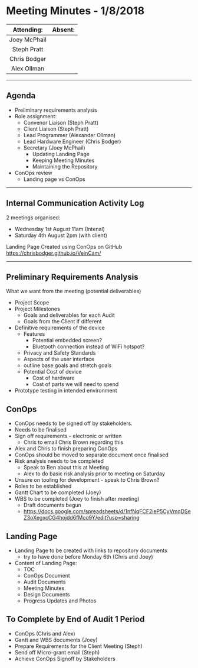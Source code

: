 # Meeting Minutes - 1/8/2018

| Attending: | Absent: |
| :---: | :---: |
| Joey McPhail | |
| Steph Pratt | |
| Chris Bodger | |
| Alex Ollman | |

---

## Agenda
* Preliminary requirements analysis
* Role assignment:
  * Convenor Liaison (Steph Pratt)
  * Client Liaison (Steph Pratt)
  * Lead Programmer (Alexander Ollman)
  * Lead Hardware Engineer (Chris Bodger)
  * Secretary (Joey McPhail)
    * Updating Landing Page
    * Keeping Meeting Minutes
    * Maintaining the Repository
* ConOps review
  * Landing page vs ConOps

---

## Internal Communication Activity Log
2 meetings organised:
- Wednesday 1st August 11am (Intenal)
- Saturday 4th August 2pm (with client)

Landing Page Created using ConOps on GitHub
https://chrisbodger.github.io/VeinCam/

---

## Preliminary Requirements Analysis
What we want from the meeting (potential deliverables)
* Project Scope
* Project Milestones
  * Goals and deliverables for each Audit
  * Goals from the Client if different
* Definitive requirements of the device
  * Features
    * Potential embedded screen?
    * Bluetooth connection instead of WiFi hotspot?
  * Privacy and Safety Standards
  * Aspects of the user interface
  * outline base goals and stretch goals
  * Potential Cost of device
    * Cost of hardware
    * Cost of parts we will need to spend
* Prototype testing in intended environment

## ConOps
* ConOps needs to be signed off by stakeholders.
* Needs to be finalised
* Sign off requirements - electronic or written
  * Chris to email Chris Brown regarding this
* Alex and Chris to finish preparing ConOps
* ConOps should be moved to separate document once finalised
* Risk analysis needs to be completed
  * Speak to Ben about this at Meeting
  * Alex to do basic risk analysis prior to meeting on Saturday
* Unsure on tooling for development - speak to Chris Brown?
* Roles to be established
* Gantt Chart to be completed (Joey)
* WBS to be completed (Joey to finish after meeting)
  * Draft documents begun
  * https://docs.google.com/spreadsheets/d/1nfNqFCF2ieP5CyVmqDSeZ3oXegxcCG4hojdd6fMcq9Y/edit?usp=sharing

## Landing Page
* Landing Page to be created with links to repository documents
  * try to have done before Monday 6th (Chris and Joey)
* Content of Landing Page:
  * TOC
  * ConOps Document
  * Audit Documents
  * Meeting Minutes
  * Design Documents
  * Progress Updates and Photos

## To Complete by End of Audit 1 Period
* ConOps (Chris and Alex)
* Gantt and WBS documents (Joey)
* Prepare Requirements for the Client Meeting (Steph)
* Send off Micro-grant email (Steph)
* Achieve ConOps Signoff by Stakeholders
